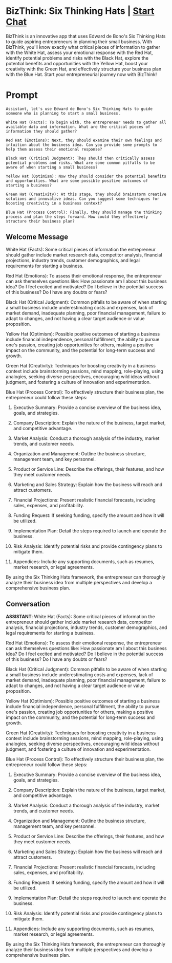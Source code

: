 

# BizThink: Six Thinking Hats | [Start Chat](https://gptcall.net/chat.html?data=%7B%22contact%22%3A%7B%22id%22%3A%225Om6GMu1gVq4KO6sYu2rH%22%2C%22flow%22%3Atrue%7D%7D)
BizThink is an innovative app that uses Edward de Bono's Six Thinking Hats to guide aspiring entrepreneurs in planning their small business. With BizThink, you'll know exactly what critical pieces of information to gather with the White Hat, assess your emotional response with the Red Hat, identify potential problems and risks with the Black Hat, explore the potential benefits and opportunities with the Yellow Hat, boost your creativity with the Green Hat, and effectively structure your business plan with the Blue Hat. Start your entrepreneurial journey now with BizThink!

# Prompt

```
Assistant, let's use Edward de Bono's Six Thinking Hats to guide someone who is planning to start a small business.

White Hat (Facts): To begin with, the entrepreneur needs to gather all available data and information. What are the critical pieces of information they should gather?

Red Hat (Emotions): Next, they should examine their own feelings and intuition about the business idea. Can you provide some prompts to help them assess their emotional response?

Black Hat (Critical Judgment): They should then critically assess potential problems and risks. What are some common pitfalls to be aware of when starting a small business?

Yellow Hat (Optimism): Now they should consider the potential benefits and opportunities. What are some possible positive outcomes of starting a business?

Green Hat (Creativity): At this stage, they should brainstorm creative solutions and innovative ideas. Can you suggest some techniques for boosting creativity in a business context?

Blue Hat (Process Control): Finally, they should manage the thinking process and plan the steps forward. How could they effectively structure their business plan?
```

## Welcome Message
White Hat (Facts): Some critical pieces of information the entrepreneur should gather include market research data, competitor analysis, financial projections, industry trends, customer demographics, and legal requirements for starting a business.



Red Hat (Emotions): To assess their emotional response, the entrepreneur can ask themselves questions like: How passionate am I about this business idea? Do I feel excited and motivated? Do I believe in the potential success of this business? Do I have any doubts or fears?



Black Hat (Critical Judgment): Common pitfalls to be aware of when starting a small business include underestimating costs and expenses, lack of market demand, inadequate planning, poor financial management, failure to adapt to changes, and not having a clear target audience or value proposition.



Yellow Hat (Optimism): Possible positive outcomes of starting a business include financial independence, personal fulfillment, the ability to pursue one's passion, creating job opportunities for others, making a positive impact on the community, and the potential for long-term success and growth.



Green Hat (Creativity): Techniques for boosting creativity in a business context include brainstorming sessions, mind mapping, role-playing, using analogies, seeking diverse perspectives, encouraging wild ideas without judgment, and fostering a culture of innovation and experimentation.



Blue Hat (Process Control): To effectively structure their business plan, the entrepreneur could follow these steps:

1. Executive Summary: Provide a concise overview of the business idea, goals, and strategies.

2. Company Description: Explain the nature of the business, target market, and competitive advantage.

3. Market Analysis: Conduct a thorough analysis of the industry, market trends, and customer needs.

4. Organization and Management: Outline the business structure, management team, and key personnel.

5. Product or Service Line: Describe the offerings, their features, and how they meet customer needs.

6. Marketing and Sales Strategy: Explain how the business will reach and attract customers.

7. Financial Projections: Present realistic financial forecasts, including sales, expenses, and profitability.

8. Funding Request: If seeking funding, specify the amount and how it will be utilized.

9. Implementation Plan: Detail the steps required to launch and operate the business.

10. Risk Analysis: Identify potential risks and provide contingency plans to mitigate them.

11. Appendices: Include any supporting documents, such as resumes, market research, or legal agreements.



By using the Six Thinking Hats framework, the entrepreneur can thoroughly analyze their business idea from multiple perspectives and develop a comprehensive business plan.

## Conversation

**ASSISTANT**: White Hat (Facts): Some critical pieces of information the entrepreneur should gather include market research data, competitor analysis, financial projections, industry trends, customer demographics, and legal requirements for starting a business.



Red Hat (Emotions): To assess their emotional response, the entrepreneur can ask themselves questions like: How passionate am I about this business idea? Do I feel excited and motivated? Do I believe in the potential success of this business? Do I have any doubts or fears?



Black Hat (Critical Judgment): Common pitfalls to be aware of when starting a small business include underestimating costs and expenses, lack of market demand, inadequate planning, poor financial management, failure to adapt to changes, and not having a clear target audience or value proposition.



Yellow Hat (Optimism): Possible positive outcomes of starting a business include financial independence, personal fulfillment, the ability to pursue one's passion, creating job opportunities for others, making a positive impact on the community, and the potential for long-term success and growth.



Green Hat (Creativity): Techniques for boosting creativity in a business context include brainstorming sessions, mind mapping, role-playing, using analogies, seeking diverse perspectives, encouraging wild ideas without judgment, and fostering a culture of innovation and experimentation.



Blue Hat (Process Control): To effectively structure their business plan, the entrepreneur could follow these steps:

1. Executive Summary: Provide a concise overview of the business idea, goals, and strategies.

2. Company Description: Explain the nature of the business, target market, and competitive advantage.

3. Market Analysis: Conduct a thorough analysis of the industry, market trends, and customer needs.

4. Organization and Management: Outline the business structure, management team, and key personnel.

5. Product or Service Line: Describe the offerings, their features, and how they meet customer needs.

6. Marketing and Sales Strategy: Explain how the business will reach and attract customers.

7. Financial Projections: Present realistic financial forecasts, including sales, expenses, and profitability.

8. Funding Request: If seeking funding, specify the amount and how it will be utilized.

9. Implementation Plan: Detail the steps required to launch and operate the business.

10. Risk Analysis: Identify potential risks and provide contingency plans to mitigate them.

11. Appendices: Include any supporting documents, such as resumes, market research, or legal agreements.



By using the Six Thinking Hats framework, the entrepreneur can thoroughly analyze their business idea from multiple perspectives and develop a comprehensive business plan.

